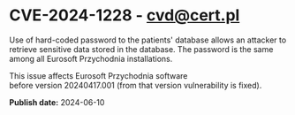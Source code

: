 # CVE-2024-1228 - cvd@cert.pl

Use of hard-coded password to the patients' database allows an attacker to retrieve sensitive data stored in the database. The password is the same among all Eurosoft Przychodnia installations.

This issue affects Eurosoft Przychodnia software before version 20240417.001 (from that version vulnerability is fixed).

**Publish date:** 2024-06-10
